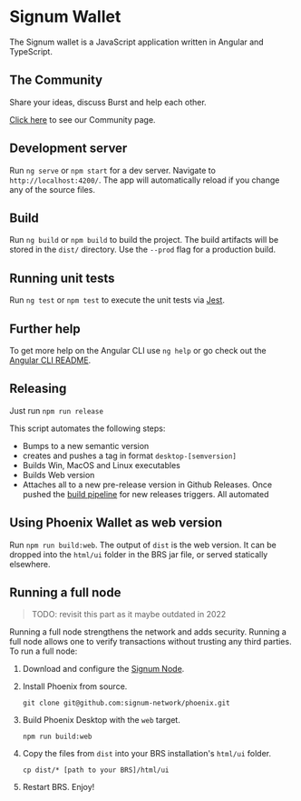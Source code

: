 # Signum Wallet

The Signum wallet is a JavaScript application written in Angular and TypeScript.

## The Community

Share your ideas, discuss Burst and help each other.

[Click here](http://reddit.com/r/Signum) to see our Community page.

## Development server

Run `ng serve` or `npm start` for a dev server. Navigate to `http://localhost:4200/`. The app will automatically reload if you change any of the source files.

## Build

Run `ng build` or `npm build` to build the project. The build artifacts will be stored in the `dist/` directory. Use the `--prod` flag for a production build.

## Running unit tests

Run `ng test` or `npm test` to execute the unit tests via [Jest](https://jestjs.io/).

## Further help

To get more help on the Angular CLI use `ng help` or go check out the [Angular CLI README](https://github.com/angular/angular-cli/blob/master/README.md).

## Releasing

Just run `npm run release`

This script automates the following steps:

- Bumps to a new semantic version
- creates and pushes a tag in format `desktop-[semversion]`
- Builds Win, MacOS and Linux executables
- Builds Web version
- Attaches all to a new pre-release version in Github Releases.
  Once pushed the [build pipeline](../../.github/workflows/build-release-desktop.yml) for new releases triggers. All automated

## Using Phoenix Wallet as web version

Run `npm run build:web`. The output of `dist` is the web version.
It can be dropped into the `html/ui` folder in the BRS jar file, or served statically elsewhere.

## Running a full node

> TODO: revisit this part as it maybe outdated in 2022

Running a full node strengthens the network and adds security. Running a full node allows one to verify transactions without trusting any third parties. To run a full node:

1. Download and configure the [Signum Node](https://github.com/signum-network/signum-node/releases).

2. Install Phoenix from source.

   `git clone git@github.com:signum-network/phoenix.git`

3. Build Phoenix Desktop with the `web` target.

   `npm run build:web`

4. Copy the files from `dist` into your BRS installation's `html/ui` folder.

   `cp dist/* [path to your BRS]/html/ui`

5. Restart BRS. Enjoy!
